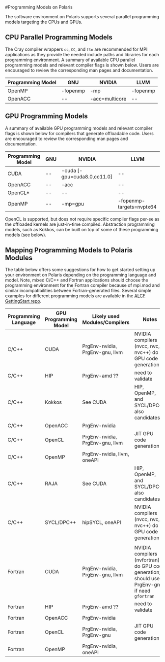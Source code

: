 #Programming Models on Polaris

The software environment on Polaris supports several parallel programming models targeting the CPUs and GPUs.

## CPU Parallel Programming Models

The Cray compiler wrappers `cc`, `CC`, and `ftn` are recommended for MPI applications as they provide the needed include paths and libraries for each programming environment. A summary of available CPU parallel programming models and relevant compiler flags is shown below. Users are encouraged to review the corresponding man pages and documentation.

|Programming Model| GNU | NVIDIA | LLVM |
| --- | --- | --- | --- |
| OpenMP | -fopenmp | -mp | -fopenmp |
| OpenACC | -- | -acc=multicore | -- | 

[//]: # (ToDo: Fill-in and test Cray compiler flags)
[//]: # (ToDo: This assumes we'll have LLVM available on day 1; distinguish from Cray)
[//]: # (ToDo: Need entry for SYCL; hipSYCL & oneAPI)

## GPU Programming Models

A summary of available GPU programming models and relevant compiler flags is shown below for compilers that generate offloadable code. Users are encouraged to review the corresponding man pages and documentation.

|Programming Model| GNU | NVIDIA | LLVM |
| --- | --- | --- | --- |
| CUDA | -- | -cuda [-gpu=cuda8.0,cc11.0] | -- |
| OpenACC | -- | -acc | -- |
| OpenCL* | -- | -- | -- |
| OpenMP | --| -mp=gpu | -fopenmp-targets=nvptx64 |

[//]: # (ToDo: Add links to programming model pages)

OpenCL is supported, but does not require specific compiler flags per-se as the offloaded kernels are just-in-time compiled. Abstraction programming models, such as Kokkos, can be built on top of some of these programming models (see below). 


[//]: # (ToDo: Fill-in and test Cray compiler flags)
[//]: # (ToDo: This assumes we'll have LLVM available on day 1; distinguish from Cray)
[//]: # (ToDo: Need entry for SYCL; hipSYCL & oneAPI)
[//]: # (ToDo: Need entry for HIP; Cray? AMD?)

## Mapping Programming Models to Polaris Modules

The table below offers some suggestions for how to get started setting up your environment on Polaris depending on the programming language and model. Note, mixed C/C++ and Fortran applications should choose the programming environment for the Fortran compiler because of mpi.mod and similar incompatibilities between Fortran-generated files. Several simple examples for different programming models are available in the [ALCF GettingStart repo](https://github.com/argonne-lcf/GettingStarted/tree/master/ProgrammingModels/Polaris).

[//]: # (ToDo: Link broken; finish first pass on Polaris examples)


|Programming Language| GPU Programming Model | Likely used Modules/Compilers | Notes |
| --- | --- | --- | --- |
| C/C++ | CUDA | PrgEnv-nvidia, PrgEnv-gnu, llvm | NVIDIA compilers (nvcc, nvc, nvc++) do GPU code generation |
| C/C++ | HIP | PrgEnv-amd ?? | need to validate |
| C/C++ | Kokkos | See CUDA | HIP, OpenMP, and SYCL/DPC++ also candidates |
| C/C++ | OpenACC | PrgEnv-nvidia |  |
| C/C++ | OpenCL | PrgEnv-nvidia, PrgEnv-gnu, llvm | JIT GPU code generation |
| C/C++ | OpenMP | PrgEnv-nvidia, llvm, oneAPI |  |
| C/C++ | RAJA | See CUDA | HIP, OpenMP, and SYCL/DPC++ also candidates |
| C/C++ | SYCL/DPC++ | hipSYCL, oneAPI | NVIDIA compilers (nvcc, nvc, nvc++) do GPU code generation |
| | | |  |
| Fortran | CUDA | PrgEnv-nvidia, PrgEnv-gnu, llvm | NVIDIA compilers (nvfortran) do GPU code generation; should use PrgEnv-gnu if need `gfortran` |
| Fortran | HIP | PrgEnv-amd ?? | need to validate |
| Fortran | OpenACC | PrgEnv-nvidia |  |
| Fortran | OpenCL | PrgEnv-nvidia, PrgEnv-gnu | JIT GPU code generation |
| Fortran | OpenMP | PrgEnv-nvidia, oneAPI |  |

